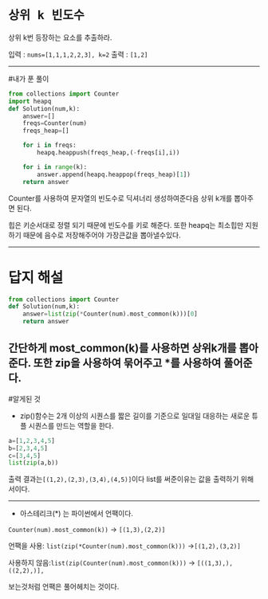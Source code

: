 # `상위 k 빈도수`
상위 k번 등장하는 요소를 추출하라.

입력 : `nums=[1,1,1,2,2,3], k=2` 출력 : `[1,2]`

---
#내가 푼 풀이
```python
from collections import Counter
import heapq
def Solution(num,k):
    answer=[]
    freqs=Counter(num)
    freqs_heap=[]

    for i in freqs:
        heapq.heappush(freqs_heap,(-freqs[i],i))

    for i in range(k):
        answer.append(heapq.heappop(freqs_heap)[1])
    return answer
```
Counter를 사용하여 문자열의 빈도수로 딕셔너리 생성하여준다음 상위 k개를 뽑아주면 된다.

힙은 키순서대로 정렬 되기 때문에 빈도수를 키로 해준다.
또한 heapq는 최소힙만 지원하기 때문에 음수로 저장해주어야 가장큰값을 뽑아낼수있다.

---
# 답지 해설
```python
from collections import Counter
def Solution(num,k):
    answer=list(zip(*Counter(num).most_common(k)))[0]
    return answer
```
간단하게 most_common(k)를 사용하면 상위k개를 뽑아준다.
또한 zip을 사용하여 묶어주고 *를 사용하여 풀어준다.
---
#알게된 것

- zip()함수는 2개 이상의 시퀀스를 짧은 길이를 기준으로 일대일 대응하는 새로운 튜플 시퀀스를 만드는 역할을 한다.
```python
a=[1,2,3,4,5]
b=[2,3,4,5]
c=[3,4,5]
list(zip(a,b))
```
 출력 결과는`[(1,2),(2,3),(3,4),(4,5)]`이다 list를 써준이유는 값을 출력하기 위해서이다.

---

- 아스테리크(*) 는 파이썬에서 언팩이다.

`Counter(num).most_common(k))` -> `[(1,3),(2,2)]`

언팩을 사용:
`list(zip(*Counter(num).most_common(k)))` ->`[(1,2),(3,2)]`


사용하지 않음:`list(zip(Counter(num).most_common(k)))` -> `[((1,3),), ((2,2),)],`

보는것처럼 언팩은 풀어헤치는 것이다.
